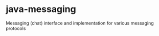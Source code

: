 java-messaging
==============

Messaging (chat) interface and implementation for various messaging protocols
